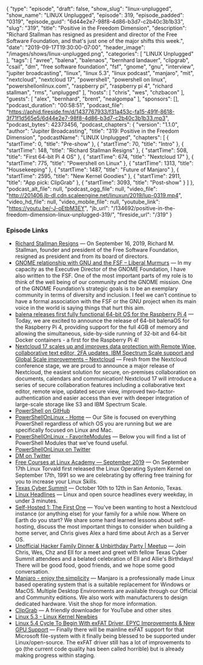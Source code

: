 {
  "type": "episode",
  "draft": false,
  "show_slug": "linux-unplugged",
  "show_name": "LINUX Unplugged",
  "episode": 319,
  "episode_padded": "0319",
  "episode_guid": "6d44e2e7-98f8-4d86-b3d7-c2b40c3b1b33",
  "slug": "319",
  "title": "Positive in the Freedom Dimension",
  "description": "Richard Stallman has resigned as president and director of the Free Software Foundation, and that's just one of the major shifts this week.",
  "date": "2019-09-17T19:30:00-07:00",
  "header_image": "/images/shows/linux-unplugged.png",
  "categories": [
    "LINUX Unplugged"
  ],
  "tags": [
    "avree",
    "balena",
    "balenaos",
    "bernhard landauer",
    "clipgrab",
    "csail",
    "dm",
    "free software foundation",
    "fsf",
    "gnome",
    "gnu",
    "interview",
    "jupiter broadcasting",
    "linux",
    "linux 5.3",
    "linux podcast",
    "manjaro",
    "mit",
    "nextcloud",
    "nextcloud 17",
    "powershell",
    "powershell on linux",
    "powershellonlinux.com",
    "raspberry pi",
    "raspberry pi 4",
    "richard stallman",
    "rms",
    "unplugged"
  ],
  "hosts": [
    "chris",
    "wes",
    "chzbacon"
  ],
  "guests": [
    "alex",
    "bernhard",
    "brent",
    "nealgompa"
  ],
  "sponsors": [],
  "podcast_duration": "00:58:51",
  "podcast_file": "https://aphid.fireside.fm/d/1437767933/f31a453c-fa15-491f-8618-3f71f1d565e5/6d44e2e7-98f8-4d86-b3d7-c2b40c3b1b33.mp3",
  "podcast_bytes": 42373456,
  "podcast_chapters": {
    "version": "1.1.0",
    "author": "Jupiter Broadcasting",
    "title": "319: Positive in the Freedom Dimension",
    "podcastName": "LINUX Unplugged",
    "chapters": [
      {
        "startTime": 0,
        "title": "Pre-show"
      },
      {
        "startTime": 70,
        "title": "Intro"
      },
      {
        "startTime": 148,
        "title": "Richard Stallman Resigns"
      },
      {
        "startTime": 508,
        "title": "First 64-bit Pi 4 OS"
      },
      {
        "startTime": 674,
        "title": "Nextcloud 17"
      },
      {
        "startTime": 775,
        "title": "Powershell on Linux"
      },
      {
        "startTime": 1313,
        "title": "Housekeeping"
      },
      {
        "startTime": 1487,
        "title": "Future of Manjaro"
      },
      {
        "startTime": 2595,
        "title": "New Kernel Goodies"
      },
      {
        "startTime": 2911,
        "title": "App pick: ClipGrab"
      },
      {
        "startTime": 3093,
        "title": "Post-show"
      }
    ]
  },
  "podcast_alt_file": null,
  "podcast_ogg_file": null,
  "video_file": "http://201406.jb-dl.cdn.scaleengine.net/linuxun/2019/lup-0319.mp4",
  "video_hd_file": null,
  "video_mobile_file": null,
  "youtube_link": "https://youtu.be/-J-oEtbM3EY",
  "jb_url": "/134692/positive-in-the-freedom-dimension-linux-unplugged-319/",
  "fireside_url": "/319"
}


### Episode Links

  * [Richard Stallman Resigns](https://www.fsf.org/news/richard-m-stallman-resigns "Richard Stallman Resigns") — On September 16, 2019, Richard M. Stallman, founder and president of the Free Software Foundation, resigned as president and from its board of directors.
  * [GNOME relationship with GNU and the FSF – Liberal Murmurs](https://blog.halon.org.uk/2019/09/gnome-foundation-relationship-gnu-fsf/ "GNOME relationship with GNU and the FSF – Liberal Murmurs") — In my capacity as the Executive Director of the GNOME Foundation, I have also written to the FSF. One of the most important parts of my role is to think of the well being of our community and the GNOME mission. One of the GNOME Foundation’s strategic goals is to be an exemplary community in terms of diversity and inclusion. I feel we can’t continue to have a formal association with the FSF or the GNU project when its main voice in the world is saying things that hurt this aim. 
  * [balena releases first fully functional 64-bit OS for the Raspberry Pi 4](https://www.balena.io/blog/balena-releases-first-fully-functional-64-bit-os-for-the-raspberry-pi-4/ "balena releases first fully functional 64-bit OS for the Raspberry Pi 4") — Today, we are excited to announce the release of 64-bit balenaOS for the Raspberry Pi 4, providing support for the full 4GB of memory and allowing the simultaneous, side-by-side running of 32-bit and 64-bit Docker containers - a first for the Raspberry Pi 4! 
  * [Nextcloud 17 scales up and improves data protection with Remote Wipe, collaborative text editor, 2FA updates, IBM Spectrum Scale support and Global Scale improvements – Nextcloud](https://nextcloud.com/blog/nextcloud-17-scales-up-and-improves-data-protection-with-remote-wipe-collaborative-text-editor-2fa-updates-ibm-spectrum-scale-support-and-global-scale-improvements/ "Nextcloud 17 scales up and improves data protection with Remote Wipe, collaborative text editor, 2FA updates, IBM Spectrum Scale support and Global Scale improvements – Nextcloud") — Fresh from the Nextcloud conference stage, we are proud to announce a major release of Nextcloud, the easiest solution for secure, on-premises collaboration on documents, calendars and communication! Nextcloud 17 will introduce a series of secure collaboration features including a collaborative text editor, remote wipe, updated secure view, improved two-factor-authentication and easier access than ever with deeper integration of large-scale storage like S3 and IBM Spectrum Scale. 
  * [PowerShell on GitHub](https://github.com/PowerShell/PowerShell "PowerShell on GitHub")
  * [PowerShellOnLinux - Home](https://powershellonlinux.com/Home "PowerShellOnLinux - Home") — Our Site is focused on everything PowerShell regardless of which OS you are running but we are specifically focused on Linux and Mac. 
  * [PowerShellOnLinux - FavoriteModules](https://powershellonlinux.com/FavoriteModules "PowerShellOnLinux - FavoriteModules") — Below you will find a list of PowerShell Modules that we've found useful. 
  * [PowerShellOnLinux on Twitter](https://twitter.com/PoSH4Linux "PowerShellOnLinux on Twitter")
  * [DM on Twitter](https://twitter.com/the_mentor "DM on Twitter")
  * [Free Courses at Linux Academy — September 2019](https://linuxacademy.com/blog/uncategorized/free-courses-at-linux-academy-september-2019/ "Free Courses at Linux Academy — September 2019") — On September 17th Linux Torvald first released the Linux Operating System Kernel on September 17th, 1991 so we are celebrating by offering free training for you to increase your Linux Skills. 
  * [Texas Cyber Summit](https://www.texascybersummit.org/ "Texas Cyber Summit") — October 10th to 12th in San Antonio, Texas.
  * [Linux Headlines](https://linuxheadlines.show/ "Linux Headlines") — Linux and open source headlines every weekday, in under 3 minutes. 
  * [Self-Hosted 1: The First One](https://selfhosted.show/1 "Self-Hosted 1: The First One") — You've been wanting to host a Nextcloud instance (or anything else) for your family for a while now. Where on Earth do you start? We share some hard learned lessons about self-hosting, discuss the most important things to consider when building a home server, and Chris gives Alex a hard time about Arch as a Server OS. 
  * [Unofficial Hacker Family Dinner & Unbirthday Party | Meetup](https://www.meetup.com/jupiterbroadcasting/events/262984590/ "Unofficial Hacker Family Dinner & Unbirthday Party | Meetup") — Join Chris, Wes, Chz and Ell for a meet and greet with fellow Texas Cyber Summit attendees and a belated celebration of Ell and Allie's Birthdays! There will be good food, good friends, and we hope some good conversation. 
  * [Manjaro - enjoy the simplicity](https://manjaro.org/ "Manjaro - enjoy the simplicity") — Manjaro is a professionally made Linux based operating system that is a suitable replacement for Windows or MacOS. Multiple Desktop Environments are available through our Official and Community editions. We also work with manufacturers to design dedicated hardware. Visit the shop for more information.
  * [ClipGrab](https://clipgrab.org/ "ClipGrab") — A friendly downloader for YouTube and other sites 
  * [Linux 5.3 - Linux Kernel Newbies](https://kernelnewbies.org/Linux_5.3 "Linux 5.3 - Linux Kernel Newbies")
  * [Linux 5.4 Cycle To Begin With exFAT Driver, EPYC Improvements & New GPU Support](https://www.phoronix.com/scan.php?page=news_item&px=Linux-5.4-Looking-Ahead "Linux 5.4 Cycle To Begin With exFAT Driver, EPYC Improvements & New GPU Support") — Finally there will be mainline exFAT support for that Microsoft file-system with it finally being blessed to be supported under Linux/open-source. The exFAT driver still has a lot of improvements to go (the current code quality has been called horrible) but is already making progress within staging.


